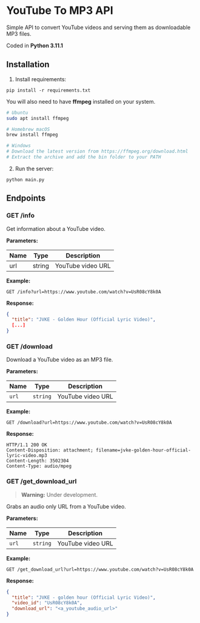 # YouTube To MP3 API

Simple API to convert YouTube videos and serving them as downloadable MP3 files.

Coded in **Python 3.11.1**

## Installation

1. Install requirements:
```
pip install -r requirements.txt
```

You will also need to have **ffmpeg** installed on your system.

```bash
# Ubuntu
sudo apt install ffmpeg

# Homebrew macOS
brew install ffmpeg

# Windows
# Download the latest version from https://ffmpeg.org/download.html
# Extract the archive and add the bin folder to your PATH
```

2. Run the server:
```
python main.py
```

## Endpoints

### GET /info

Get information about a YouTube video.

**Parameters:**

| Name | Type | Description |
| ---- | ---- | ----------- |
| url | string | YouTube video URL |

**Example:**

```http
GET /info?url=https://www.youtube.com/watch?v=UsR08cY8k0A
```

**Response:**

```json
{
  "title": "JVKE - Golden Hour (Official Lyric Video)",
  [...]
}
```

### GET /download

Download a YouTube video as an MP3 file.

**Parameters:**

| Name | Type | Description |
| ---- | ---- | ----------- |
| `url` | `string` | YouTube video URL |

**Example:**

```http
GET /download?url=https://www.youtube.com/watch?v=UsR08cY8k0A
```

**Response:**

```http
HTTP/1.1 200 OK
Content-Disposition: attachment; filename=jvke-golden-hour-official-lyric-video.mp3
Content-Length: 3502304
Content-Type: audio/mpeg
```

### GET /get_download_url

> **Warning:**
> Under development.

Grabs an audio only URL from a YouTube video.

**Parameters:**

| Name | Type | Description |
| ---- | ---- | ----------- |
| `url` | `string` | YouTube video URL |

**Example:**

```http
GET /get_download_url?url=https://www.youtube.com/watch?v=UsR08cY8k0A
```

**Response:**

```json
{
  "title": "JVKE - golden hour (Official Lyric Video)",
  "video_id": "UsR08cY8k0A",
  "download_url": "<a_youtube_audio_url>"
}
```
